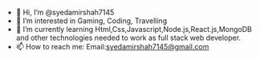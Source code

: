 - 👋 Hi, I’m @syedamirshah7145
- 👀 I’m interested in Gaming, Coding, Travelling
- 🌱 I’m currently learning Html,Css,Javascript,Node.js,React.js,MongoDB and other technologies needed to work as full stack web developer.
- 📫 How to reach me: Email:syedamirshah7145@gmail.com

